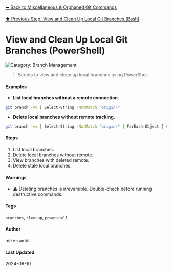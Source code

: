 [⬅️ Back to Miscellaneous & Orphaned Git Commands](./miscellaneous-orphaned-git-commands.md)

[⬆️ Previous Step: View and Clean Up Local Git Branches (Bash)](./view-and-clean-up-local-git-branches-bash.md)

# View and Clean Up Local Git Branches (PowerShell)


![Category: Branch Management](https://img.shields.io/badge/Category-Branch%20Management-blue)
> Scripts to view and clean up local branches using PowerShell.


#### Examples
- **List local branches without a remote connection.**


```sh
git branch -vv | Select-String -NotMatch "origin/"
```
- **Delete local branches without remote tracking.**


```sh
git branch -vv | Select-String -NotMatch "origin/" | ForEach-Object { $branch = ($_ -split "\s+")[1]; git branch -D $branch }
```


#### Steps
1. List local branches.
2. Delete local branches without remote.
3. View branches with deleted remote.
4. Delete stale local branches.


#### Warnings
- ⚠️ Deleting branches is irreversible. Double-check before running destructive commands.


#### Tags
`branches`, `cleanup`, `powershell`

#### Author
mike-rambil

#### Last Updated
2024-06-10
